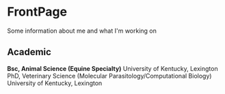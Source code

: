 # FrontPage
Some information about me and what I'm working on

## Academic
**Bsc, Animal Science (Equine Specialty)**
University of Kentucky, Lexington
<a name="my-custom-anchor-point"></a>
PhD, Veterinary Science (Molecular Parasitology/Computational Biology)
University of Kentucky, Lexington

